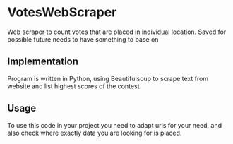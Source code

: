 # VotesWebScraper
Web scraper to count votes that are placed in individual location. Saved for possible future needs to have something to base on

## Implementation
Program is written in Python, using Beautifulsoup to scrape text from website and list highest scores of the contest

## Usage
To use this code in your project you need to adapt urls for your need, and also check where exactly data you are looking for is placed.
